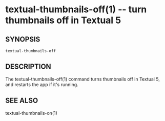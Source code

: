 textual-thumbnails-off(1) -- turn thumbnails off in Textual 5
=============================================================

## SYNOPSIS

`textual-thumbnails-off`

## DESCRIPTION

The textual-thumbnails-off(1) command turns thumbnails off in Textual 5, and restarts the app if it's running.

## SEE ALSO

textual-thumbnails-on(1)


[SYNOPSIS]: #SYNOPSIS "SYNOPSIS"
[DESCRIPTION]: #DESCRIPTION "DESCRIPTION"
[SEE ALSO]: #SEE-ALSO "SEE ALSO"


[np(1)]: np.1.html
[textual-thumbnails-off(1)]: textual-thumbnails-off.1.html
[textual-thumbnails-on(1)]: textual-thumbnails-on.1.html
